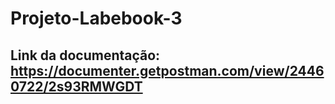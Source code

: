 # Projeto-Labebook-3

## Link da documentação: https://documenter.getpostman.com/view/24460722/2s93RMWGDT
